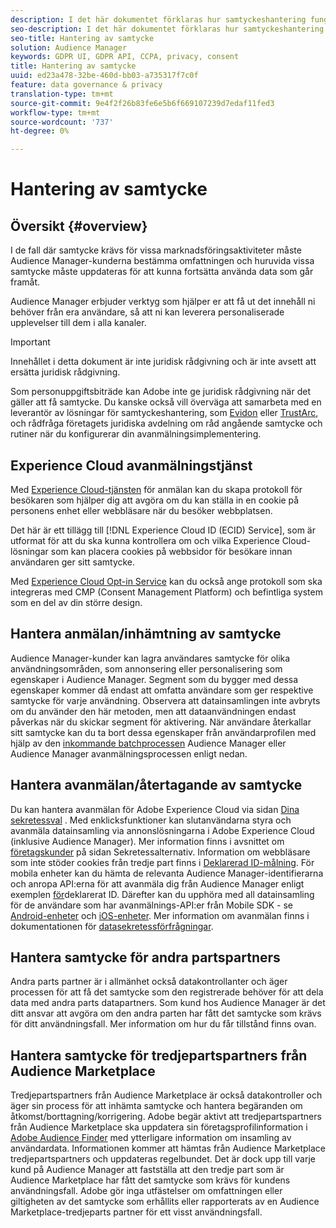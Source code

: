 ```yaml
---
description: I det här dokumentet förklaras hur samtyckeshantering fungerar i Audience Manager.
seo-description: I det här dokumentet förklaras hur samtyckeshantering fungerar i Audience Manager.
seo-title: Hantering av samtycke
solution: Audience Manager
keywords: GDPR UI, GDPR API, CCPA, privacy, consent
title: Hantering av samtycke
uuid: ed23a478-32be-460d-bb03-a735317f7c0f
feature: data governance & privacy
translation-type: tm+mt
source-git-commit: 9e4f2f26b83fe6e5b6f669107239d7edaf11fed3
workflow-type: tm+mt
source-wordcount: '737'
ht-degree: 0%

---
```



# Hantering av samtycke

## Översikt {#overview}

I de fall där samtycke krävs för vissa marknadsföringsaktiviteter måste Audience Manager-kunderna bestämma omfattningen och huruvida vissa samtycke måste uppdateras för att kunna fortsätta använda data som går framåt.

Audience Manager erbjuder verktyg som hjälper er att få ut det innehåll ni behöver från era användare, så att ni kan leverera personaliserade upplevelser till dem i alla kanaler.

>[!IMPORTANT]
>
> Innehållet i detta dokument är inte juridisk rådgivning och är inte avsett att ersätta juridisk rådgivning.
>
> Som personuppgiftsbiträde kan Adobe inte ge juridisk rådgivning när det gäller att få samtycke. Du kanske också vill överväga att samarbeta med en leverantör av lösningar för samtyckeshantering, som [Evidon](https://theblog.adobe.com/evidon-builds-gdpr-universal-consent-integration-with-launch-by-adobe/) eller [TrustArc](https://theblog.adobe.com/trustarc-builds-consent-integration-launch-adobe/), och rådfråga företagets juridiska avdelning om råd angående samtycke och rutiner när du konfigurerar din avanmälningsimplementering.

## Experience Cloud avanmälningstjänst

Med [Experience Cloud-tjänsten](https://docs.adobe.com/content/help/en/id-service/using/implementation/opt-in-service/optin-overview.html) för anmälan kan du skapa protokoll för besökaren som hjälper dig att avgöra om du kan ställa in en cookie på personens enhet eller webbläsare när du besöker webbplatsen.

Det här är ett tillägg till [!DNL Experience Cloud ID (ECID) Service], som är utformat för att du ska kunna kontrollera om och vilka Experience Cloud-lösningar som kan placera cookies på webbsidor för besökare innan användaren ger sitt samtycke.

Med [Experience Cloud Opt-in Service](https://docs.adobe.com/content/help/en/id-service/using/implementation/opt-in-service/optin-overview.html) kan du också ange protokoll som ska integreras med CMP (Consent Management Platform) och befintliga system som en del av din större design.

## Hantera anmälan/inhämtning av samtycke

Audience Manager-kunder kan lagra användares samtycke för olika användningsområden, som annonsering eller personalisering som egenskaper i Audience Manager. Segment som du bygger med dessa egenskaper kommer då endast att omfatta användare som ger respektive samtycke för varje användning. Observera att datainsamlingen inte avbryts om du använder den här metoden, men att dataanvändningen endast påverkas när du skickar segment för aktivering. När användare återkallar sitt samtycke kan du ta bort dessa egenskaper från användarprofilen med hjälp av den [inkommande batchprocessen](../../integration/sending-audience-data/batch-data-transfer-explained/inbound-file-contents.md) Audience Manager eller Audience Manager avanmälningsprocessen enligt nedan.

## Hantera avanmälan/återtagande av samtycke

Du kan hantera avanmälan för Adobe Experience Cloud via sidan [Dina sekretessval](https://www.adobe.com/privacy/opt-out.html#customeruse) . Med enklicksfunktioner kan slutanvändarna styra och avanmäla datainsamling via annonslösningarna i Adobe Experience Cloud (inklusive Audience Manager). Mer information finns i avsnittet om [företagskunder](https://www.adobe.com/privacy/opt-out.html#customeruse) på sidan Sekretessalternativ. Information om webbläsare som inte stöder cookies från tredje part finns i [Deklarerad ID-målning](../../features/declared-ids.md#declared-id-targeting). För mobila enheter kan du hämta de relevanta Audience Manager-identifierarna och anropa API:erna för att avanmäla dig från Audience Manager enligt exemplen [för](../../features/declared-ids.md#opt-out-examples)deklarerat ID. Därefter kan du upphöra med all datainsamling för de användare som har avanmälnings-API:er från Mobile SDK - se [Android-enheter](https://docs.adobe.com/content/help/en/mobile-services/android/gdpr-privacy-android/privacy.html) och [iOS-enheter](https://docs.adobe.com/content/help/en/mobile-services/ios/privacy-gdpr-ios/privacy.html). Mer information om avanmälan finns i dokumentationen för [datasekretessförfrågningar](../../overview/data-security-and-privacy/data-privacy-requests.md).

## Hantera samtycke för andra partspartners

Andra parts partner är i allmänhet också datakontrollanter och äger processen för att få det samtycke som den registrerade behöver för att dela data med andra parts datapartners. Som kund hos Audience Manager är det ditt ansvar att avgöra om den andra parten har fått det samtycke som krävs för ditt användningsfall. Mer information om hur du får tillstånd finns ovan.

## Hantera samtycke för tredjepartspartners från Audience Marketplace

Tredjepartspartners från Audience Marketplace är också datakontroller och äger sin process för att inhämta samtycke och hantera begäranden om åtkomst/borttagning/korrigering. Adobe begär aktivt att tredjepartspartners från Audience Marketplace ska uppdatera sin företagsprofilinformation i [Adobe Audience Finder](https://www.adobe-audience-finder.com/) med ytterligare information om insamling av användardata. Informationen kommer att hämtas från Audience Marketplace tredjepartspartners och uppdateras regelbundet. Det är dock upp till varje kund på Audience Manager att fastställa att den tredje part som är Audience Marketplace har fått det samtycke som krävs för kundens användningsfall. Adobe gör inga utfästelser om omfattningen eller giltigheten av det samtycke som erhållits eller rapporterats av en Audience Marketplace-tredjeparts partner för ett visst användningsfall.
